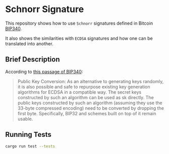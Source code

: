 # Schnorr Signature

This repository shows how to use `Schnorr` signatures defined in Bitcoin [BIP340](https://github.com/bitcoin/bips/blob/master/bip-0340.mediawiki).

It also shows the similarities with `ECDSA` signatures and how one can be translated into another.

## Brief Description

According to [this passage of BIP340](https://bips.xyz/340#public-key-conversion):

> Public Key Conversion: 
	As an alternative to generating keys randomly, it is also possible and
safe to repurpose existing key generation algorithms for ECDSA in a
compatible way.
	The secret keys constructed by such an algorithm can be used as sk
directly.
	The public keys constructed by such an algorithm (assuming they use the
33-byte compressed encoding) need to be converted by dropping the first
byte. Specifically, BIP32 and schemes built on top of it remain usable.

## Running Tests

```bash
cargo run test --tests
```